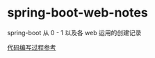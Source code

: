 # spring-boot-web-notes
spring-boot 从 0 - 1 以及各 web 运用的创建记录

[代码编写过程参考](https://github.com/mushanwb/casual_write/issues/18)

